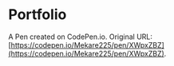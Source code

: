 # Portfolio

A Pen created on CodePen.io. Original URL: [https://codepen.io/Mekare225/pen/XWpxZBZ](https://codepen.io/Mekare225/pen/XWpxZBZ).


